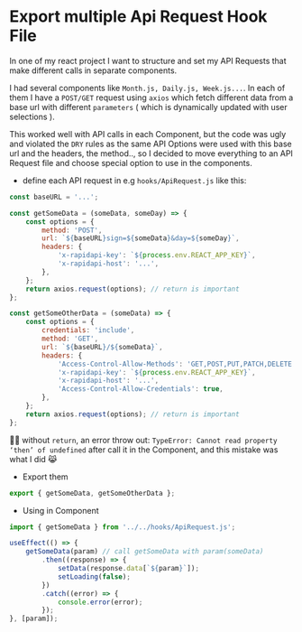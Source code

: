 # Export multiple Api Request Hook File

In one of my react project I want to structure and set my API Requests that make different calls in separate components.

I had several components like `Month.js, Daily.js, Week.js...`. In each of them I have a `POST/GET` request using `axios` which fetch different data from a base url with different `parameters` ( which is dynamically updated with user selections ).

This worked well with API calls in each Component, but the code was ugly and violated the `DRY` rules as the same API Options were used with this base url and the headers, the method.., so I decided to move everything to an API Request file and choose special option to use in the components.

- define each API request in e.g `hooks/ApiRequest.js` like this:

```jsx
const baseURL = '...';

const getSomeData = (someData, someDay) => {
	const options = {
		method: 'POST',
		url: `${baseURL}sign=${someData}&day=${someDay}`,
		headers: {
			'x-rapidapi-key': `${process.env.REACT_APP_KEY}`,
			'x-rapidapi-host': '...',
		},
	};
	return axios.request(options); // return is important
};

const getSomeOtherData = (someData) => {
	const options = {
		credentials: 'include',
		method: 'GET',
		url: `${baseURL}/${someData}`,
		headers: {
			'Access-Control-Allow-Methods': 'GET,POST,PUT,PATCH,DELETE',
			'x-rapidapi-key': `${process.env.REACT_APP_KEY}`,
			'x-rapidapi-host': '...',
			'Access-Control-Allow-Credentials': true,
		},
	};
	return axios.request(options); // return is important
};
```

🎃🎃 without `return`, an error throw out: `TypeError: Cannot read property ‘then’ of undefined` after call it in the Component, and this mistake was what I did 😹

- Export them

```jsx
export { getSomeData, getSomeOtherData };
```

- Using in Component

```jsx
import { getSomeData } from '../../hooks/ApiRequest.js';

useEffect(() => {
	getSomeData(param) // call getSomeData with param(someData)
		.then((response) => {
			setData(response.data[`${param}`]);
			setLoading(false);
		})
		.catch((error) => {
			console.error(error);
		});
}, [param]);
```
